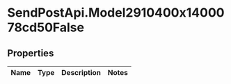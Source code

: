 # SendPostApi.Model2910400x1400078cd50False

## Properties
Name | Type | Description | Notes
------------ | ------------- | ------------- | -------------


